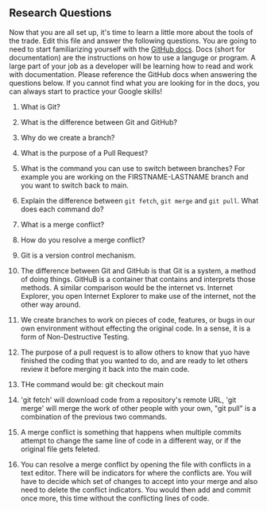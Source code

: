 ## Research Questions 

Now that you are all set up, it's time to learn a little more about the tools of the trade. Edit this file and answer the following questions. You are going to need to start familiarizing yourself with the [GitHub docs](https://docs.github.com/en). Docs (short for documentation) are the instructions on how to use a languge or program. A large part of your job as a developer will be learning how to read and work with documentation. Please reference the GitHub docs when answering the questions below. If you cannot find what you are looking for in the docs, you can always start to practice your Google skills!

1. What is Git?
2. What is the difference between Git and GitHub?
3. Why do we create a branch?
4. What is the purpose of a Pull Request?
5. What is the command you can use to switch between branches? For example you are working on the FIRSTNAME-LASTNAME branch and you want to switch back to main.
6. Explain the difference between `git fetch`, `git merge` and `git pull`. What does each command do?
7. What is a merge conflict?
8. How do you resolve a merge conflict?

1. Git is a version control mechanism.
2. The difference between Git and GitHub is that Git is a system, a method of doing things.  GitHuB is a container that contains and interprets those methods.  A similar comparison would be the internet vs. Internet Explorer, you open Internet Explorer to make use of the internet, not the other way around.
3. We create branches to work on pieces of code, features, or bugs in our own environment without effecting the original code.  In a sense, it is a form of Non-Destructive Testing.
4. The purpose of a pull request is to allow others to know that yuo have finished the coding that you wanted to do, and are ready to let others review it before merging it back into the main code.
5. THe command would be: git checkout main
6. 'git fetch' will download code from a repository's remote URL, 'git merge' will merge the work of other people with your own, "git pull" is a combination of the previous two commands.
7. A merge conflict is something that happens when multiple commits attempt to change the same line of code in a different way, or if the original file gets feleted.
8. You can resolve a merge conflict by opening the file with conflicts in a text editor.  There will be indicators for where the conflicts are.  You will have to decide which set of changes to accept into your merge and also need to delete the conflict indicators.  You would then add and commit once more, this time without the conflicting lines of code.

